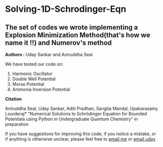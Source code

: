 # Solving-1D-Schrodinger-Eqn
## The set of codes we wrote implementing a Explosion Minimization Method(that's how we name it !!) and Numerov's method

**Authors :** Uday Sankar and Aniruddha Seal

We have tested our code on:

1. Harmonic Oscillator
2. Double Well Potential
3. Morse Potential
4. Ammonia Inversion Potential

**Citation**

Aniruddha Seal, Uday Sankar, Aditi Pradhan, Sangita Mandal, Upakarasamy Lourderaj* "Numerical Solutions to Schrödinger Equation for Bounded Potentials using Python in Undergraduate Quantum Chemistry" in preparation 

If you have suggestions for improving this code, if you notice a mistake, or if anything is otherwise unclear, please feel free to [email me](mailto:aniruddha.seal@niser.ac.in) or [email uday](mailto:udaysankar.m@niser.ac.in)
